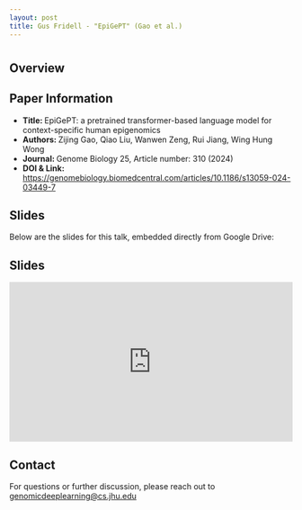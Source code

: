 ```yaml
---
layout: post
title: Gus Fridell - "EpiGePT" (Gao et al.)
---
```

<h1></h1>

<h2>Overview</h2>
<p>
</p>

<h2>Paper Information</h2>
<ul>
  <li><strong>Title: </strong>EpiGePT: a pretrained transformer-based language model for context-specific human epigenomics</li>
  <li><strong>Authors: </strong>Zijing Gao, Qiao Liu, Wanwen Zeng, Rui Jiang, Wing Hung Wong</li>
  <li><strong>Journal: </strong>Genome Biology 25, Article number: 310 (2024)</li>
  <li><strong>DOI & Link: </strong><a href="https://genomebiology.biomedcentral.com/articles/10.1186/s13059-024-03449-7" target="_blank">https://genomebiology.biomedcentral.com/articles/10.1186/s13059-024-03449-7</a></li>
</ul>

<h2>Slides</h2>
<p>Below are the slides for this talk, embedded directly from Google Drive:</p>
<h2>Slides</h2>
<div class="iframe-container" style="position: relative; padding-bottom: 56.25%; height: 0; overflow: hidden;">
  <iframe
    src="https://drive.google.com/file/d/1EhQi7wRWUuKUJV9vI3UKlxIjirXTg2OZ/preview"
    width="100%"
    height="100%"
    style="position: absolute; top: 0; left: 0;"
    frameborder="0"
    allowfullscreen>
  </iframe>
</div>

<h2>Contact</h2>
<p>
  For questions or further discussion, please reach out to <a href="genomicdeeplearning@cs.jhu.edu">genomicdeeplearning@cs.jhu.edu</a>
</p>
